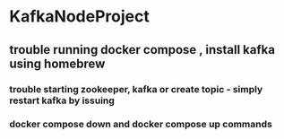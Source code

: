 # KafkaNodeProject
## trouble running docker compose , install kafka using homebrew
### trouble starting zookeeper, kafka or create topic - simply restart kafka by issuing 
### docker compose down and docker compose up commands
